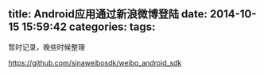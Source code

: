 title: Android应用通过新浪微博登陆
date: 2014-10-15 15:59:42
categories:
tags:
---


暂时记录，晚些时候整理

https://github.com/sinaweibosdk/weibo_android_sdk